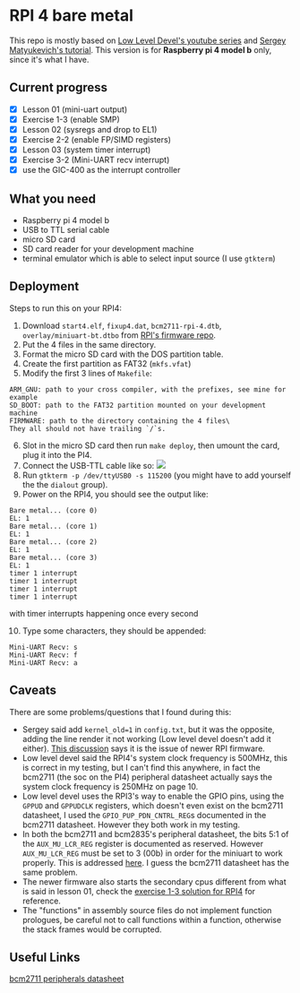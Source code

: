 # RPI 4 bare metal

This repo is mostly based on [Low Level Devel's youtube series](https://youtu.be/pd9AVmcRc6U) and [Sergey Matyukevich's tutorial](https://github.com/s-matyukevich/raspberry-pi-os). This version is for __Raspberry pi 4 model b__ only, since it's what I have.

## Current progress

- [x] Lesson 01 (mini-uart output)
- [x] Exercise 1-3 (enable SMP)
- [x] Lesson 02 (sysregs and drop to EL1)
- [x] Exercise 2-2 (enable FP/SIMD registers)
- [x] Lesson 03 (system timer interrupt)
- [x] Exercise 3-2 (Mini-UART recv interrupt)
- [x] use the GIC-400 as the interrupt controller

## What you need
* Raspberry pi 4 model b
* USB to TTL serial cable
* micro SD card
* SD card reader for your development machine
* terminal emulator which is able to select input source (I use `gtkterm`)

## Deployment
Steps to run this on your RPI4:

1. Download `start4.elf`, `fixup4.dat`, `bcm2711-rpi-4.dtb`, `overlay/miniuart-bt.dtbo` from [RPI's firmware repo](https://github.com/raspberrypi/firmware/tree/master/boot).
2. Put the 4 files in the same directory.
3. Format the micro SD card with the DOS partition table.
4. Create the first partition as FAT32 (`mkfs.vfat`)
5. Modify the first 3 lines of `Makefile`:
```
ARM_GNU: path to your cross compiler, with the prefixes, see mine for example
SD_BOOT: path to the FAT32 partition mounted on your development machine
FIRMWARE: path to the directory containing the 4 files\
They all should not have trailing `/`s.
```
6. Slot in the micro SD card then run `make deploy`, then umount the card, plug it into the PI4.
7. Connect the USB-TTL cable like so:
![](https://i.imgur.com/1ohtdeY.jpeg)
8. Run `gtkterm -p /dev/ttyUSB0 -s 115200` (you might have to add yourself the the `dialout` group).
9. Power on the RPI4, you should see the output like:
```
Bare metal... (core 0)
EL: 1
Bare metal... (core 1)
EL: 1
Bare metal... (core 2)
EL: 1
Bare metal... (core 3)
EL: 1
timer 1 interrupt
timer 1 interrupt
timer 1 interrupt
timer 1 interrupt
```
with timer interrupts happening once every second

10. Type some characters, they should be appended:
```
Mini-UART Recv: s
Mini-UART Recv: f
Mini-UART Recv: a
```
## Caveats
There are some problems/questions that I found during this:
* Sergey said add `kernel_old=1` in `config.txt`, but it was the opposite, adding the line render it not working (Low level devel doesn't add it either). [This discussion](https://github.com/s-matyukevich/raspberry-pi-os/issues/206) says it is the issue of newer RPI firmware.
* Low level devel said the RPI4's system clock frequency is 500MHz, this is correct in my testing, but I can't find this anywhere, in fact the bcm2711 (the soc on the PI4) peripheral datasheet actually says the system clock frequency is 250MHz on page 10.
* Low level devel uses the RPI3's way to enable the GPIO pins, using the `GPPUD` and `GPPUDCLK` registers, which doesn't even exist on the bcm2711 datasheet, I used the `GPIO_PUP_PDN_CNTRL_REG`s documented in the bcm2711 datasheet. However they both work in my testing.
* In both the bcm2711 and bcm2835's peripheral datasheet, the bits 5:1 of the `AUX_MU_LCR_REG` register is documented as reserved. However `AUX_MU_LCR_REG` must be set to 3 (00b) in order for the miniuart to work properly. This is addressed [here](https://elinux.org/BCM2835_datasheet_errata#p14). I guess the bcm2711 datasheet has the same problem.
* The newer firmware also starts the secondary cpus different from what is said in lesson 01, check the [exercise 1-3 solution for RPI4](https://github.com/s-matyukevich/raspberry-pi-os/blob/master/exercises/lesson01/3/szediwy/src/boot.S) for reference.
* The "functions" in assembly source files do not implement function prologues, be careful not to call functions within a function, otherwise the stack frames would be corrupted.

## Useful Links
[bcm2711 peripherals datasheet](https://datasheets.raspberrypi.org/bcm2711/bcm2711-peripherals.pdf)
